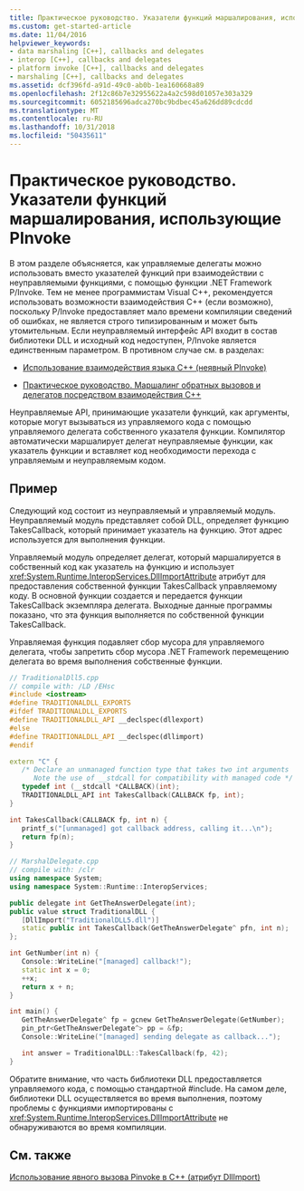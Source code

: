 ```yaml
---
title: Практическое руководство. Указатели функций маршалирования, использующие PInvoke
ms.custom: get-started-article
ms.date: 11/04/2016
helpviewer_keywords:
- data marshaling [C++], callbacks and delegates
- interop [C++], callbacks and delegates
- platform invoke [C++], callbacks and delegates
- marshaling [C++], callbacks and delegates
ms.assetid: dcf396fd-a91d-49c0-ab0b-1ea160668a89
ms.openlocfilehash: 2f12c86b7e32955622a4a2c598d01057e303a329
ms.sourcegitcommit: 6052185696adca270bc9bdbec45a626dd89cdcdd
ms.translationtype: MT
ms.contentlocale: ru-RU
ms.lasthandoff: 10/31/2018
ms.locfileid: "50435611"
---
```

# <a name="how-to-marshal-function-pointers-using-pinvoke"></a>Практическое руководство. Указатели функций маршалирования, использующие PInvoke

В этом разделе объясняется, как управляемые делегаты можно использовать вместо указателей функций при взаимодействии с неуправляемыми функциями, с помощью функции .NET Framework P/Invoke. Тем не менее программистам Visual C++, рекомендуется использовать возможности взаимодействия C++ (если возможно), поскольку P/Invoke предоставляет мало времени компиляции сведений об ошибках, не является строго типизированным и может быть утомительным. Если неуправляемый интерфейс API входит в состав библиотеки DLL и исходный код недоступен, P/Invoke является единственным параметром. В противном случае см. в разделах:

- [Использование взаимодействия языка C++ (неявный PInvoke)](../dotnet/using-cpp-interop-implicit-pinvoke.md)

- [Практическое руководство. Маршалинг обратных вызовов и делегатов посредством взаимодействия C++](../dotnet/how-to-marshal-callbacks-and-delegates-by-using-cpp-interop.md)

Неуправляемые API, принимающие указатели функций, как аргументы, которые могут вызываться из управляемого кода с помощью управляемого делегата собственного указателя функции. Компилятор автоматически маршалирует делегат неуправляемые функции, как указатель функции и вставляет код необходимости перехода с управляемым и неуправляемым кодом.

## <a name="example"></a>Пример

Следующий код состоит из неуправляемый и управляемый модуль. Неуправляемый модуль представляет собой DLL, определяет функцию TakesCallback, который принимает указатель на функцию. Этот адрес используется для выполнения функции.

Управляемый модуль определяет делегат, который маршалируется в собственный код как указатель на функцию и использует <xref:System.Runtime.InteropServices.DllImportAttribute> атрибут для предоставления собственной функции TakesCallback управляемому коду. В основной функции создается и передается функции TakesCallback экземпляра делегата. Выходные данные программы показано, что эта функция выполняется по собственной функции TakesCallback.

Управляемая функция подавляет сбор мусора для управляемого делегата, чтобы запретить сбор мусора .NET Framework перемещению делегата во время выполнения собственные функции.

```cpp
// TraditionalDll5.cpp
// compile with: /LD /EHsc
#include <iostream>
#define TRADITIONALDLL_EXPORTS
#ifdef TRADITIONALDLL_EXPORTS
#define TRADITIONALDLL_API __declspec(dllexport)
#else
#define TRADITIONALDLL_API __declspec(dllimport)
#endif

extern "C" {
   /* Declare an unmanaged function type that takes two int arguments
      Note the use of __stdcall for compatibility with managed code */
   typedef int (__stdcall *CALLBACK)(int);
   TRADITIONALDLL_API int TakesCallback(CALLBACK fp, int);
}

int TakesCallback(CALLBACK fp, int n) {
   printf_s("[unmanaged] got callback address, calling it...\n");
   return fp(n);
}
```

```cpp
// MarshalDelegate.cpp
// compile with: /clr
using namespace System;
using namespace System::Runtime::InteropServices;

public delegate int GetTheAnswerDelegate(int);
public value struct TraditionalDLL {
   [DllImport("TraditionalDLL5.dll")]
   static public int TakesCallback(GetTheAnswerDelegate^ pfn, int n);
};

int GetNumber(int n) {
   Console::WriteLine("[managed] callback!");
   static int x = 0;
   ++x;
   return x + n;
}

int main() {
   GetTheAnswerDelegate^ fp = gcnew GetTheAnswerDelegate(GetNumber);
   pin_ptr<GetTheAnswerDelegate^> pp = &fp;
   Console::WriteLine("[managed] sending delegate as callback...");

   int answer = TraditionalDLL::TakesCallback(fp, 42);
}
```

Обратите внимание, что часть библиотеки DLL предоставляется управляемого кода, с помощью стандартной #include. На самом деле, библиотеки DLL осуществляется во время выполнения, поэтому проблемы с функциями импортированы с <xref:System.Runtime.InteropServices.DllImportAttribute> не обнаруживаются во время компиляции.

## <a name="see-also"></a>См. также

[Использование явного вызова Pinvoke в C++ (атрибут DllImport)](../dotnet/using-explicit-pinvoke-in-cpp-dllimport-attribute.md)